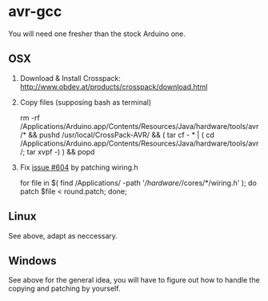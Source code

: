 # avr-gcc

You will need one fresher than the stock Arduino one.

## OSX

  1. Download & Install Crosspack: http://www.obdev.at/products/crosspack/download.html
  2. Copy files (supposing bash as terminal)

        rm -rf /Applications/Arduino.app/Contents/Resources/Java/hardware/tools/avr/* && pushd /usr/local/CrossPack-AVR/ && ( tar cf - * | ( cd /Applications/Arduino.app/Contents/Resources/Java/hardware/tools/avr/; tar xvpf -) ) && popd

  3. Fix [issue #604](http://code.google.com/p/arduino/issues/detail?id=604&start=200) by patching wiring.h 

        for file in $( find /Applications/ -path '*/hardware/*/cores/*/wiring.h' ); do patch $file < round.patch; done;

## Linux

See above, adapt as neccessary.

## Windows

See above for the general idea, you will have to figure out how to handle the copying and patching by yourself.

